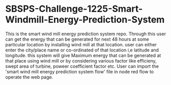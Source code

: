 # SBSPS-Challenge-1225-Smart-Windmill-Energy-Prediction-System
This is the smart wind mill energy prediction system repo.
Through this user can get the energy that can be generated for next 48 hours at some particular location by installing wind mill at that location.
user can either enter the city/place name or co-ordinated of that location i,e latitude and longitude.
this system will give Maximum energy that can be generated at that place using wind mill or by considering various factor like efficieny, swept area of turbine, poweer coefficient factor etc.
User can import the 'smart wind mill energy prediction system flow' file in node red flow to operate the web page.
